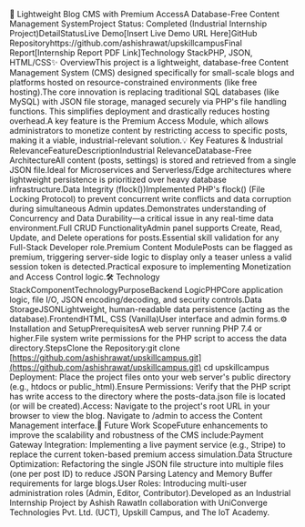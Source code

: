 🚀 Lightweight Blog CMS with Premium AccessA Database-Free Content Management SystemProject Status: Completed (Industrial Internship Project)DetailStatusLive Demo[Insert Live Demo URL Here]GitHub Repositoryhttps://github.com/ashishrawat/upskillcampusFinal Report[Internship Report PDF Link]Technology StackPHP, JSON, HTML/CSS✨ OverviewThis project is a lightweight, database-free Content Management System (CMS) designed specifically for small-scale blogs and platforms hosted on resource-constrained environments (like free hosting).The core innovation is replacing traditional SQL databases (like MySQL) with JSON file storage, managed securely via PHP's file handling functions. This simplifies deployment and drastically reduces hosting overhead.A key feature is the Premium Access Module, which allows administrators to monetize content by restricting access to specific posts, making it a viable, industrial-relevant solution.💡 Key Features & Industrial RelevanceFeatureDescriptionIndustrial RelevanceDatabase-Free ArchitectureAll content (posts, settings) is stored and retrieved from a single JSON file.Ideal for Microservices and Serverless/Edge architectures where lightweight persistence is prioritized over heavy database infrastructure.Data Integrity (flock())Implemented PHP's flock() (File Locking Protocol) to prevent concurrent write conflicts and data corruption during simultaneous Admin updates.Demonstrates understanding of Concurrency and Data Durability—a critical issue in any real-time data environment.Full CRUD FunctionalityAdmin panel supports Create, Read, Update, and Delete operations for posts.Essential skill validation for any Full-Stack Developer role.Premium Content ModulePosts can be flagged as premium, triggering server-side logic to display only a teaser unless a valid session token is detected.Practical exposure to implementing Monetization and Access Control logic.🛠️ Technology StackComponentTechnologyPurposeBackend LogicPHPCore application logic, file I/O, JSON encoding/decoding, and security controls.Data StorageJSONLightweight, human-readable data persistence (acting as the database).FrontendHTML, CSS (Vanilla)User interface and admin forms.⚙️ Installation and SetupPrerequisitesA web server running PHP 7.4 or higher.File system write permissions for the PHP script to access the data directory.StepsClone the Repository:git clone [https://github.com/ashishrawat/upskillcampus.git](https://github.com/ashishrawat/upskillcampus.git)
cd upskillcampus
Deployment: Place the project files onto your web server's public directory (e.g., htdocs or public_html).Ensure Permissions: Verify that the PHP script has write access to the directory where the posts-data.json file is located (or will be created).Access: Navigate to the project's root URL in your browser to view the blog. Navigate to /admin to access the Content Management interface.🎯 Future Work ScopeFuture enhancements to improve the scalability and robustness of the CMS include:Payment Gateway Integration: Implementing a live payment service (e.g., Stripe) to replace the current token-based premium access simulation.Data Structure Optimization: Refactoring the single JSON file structure into multiple files (one per post ID) to reduce JSON Parsing Latency and Memory Buffer requirements for large blogs.User Roles: Introducing multi-user administration roles (Admin, Editor, Contributor).Developed as an Industrial Internship Project by Ashish RawatIn collaboration with UniConverge Technologies Pvt. Ltd. (UCT), Upskill Campus, and The IoT Academy.
